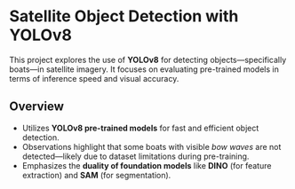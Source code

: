 # Satellite Object Detection with YOLOv8

This project explores the use of **YOLOv8** for detecting objects—specifically boats—in satellite imagery. It focuses on evaluating pre-trained models in terms of inference speed and visual accuracy.

## Overview

- Utilizes **YOLOv8 pre-trained models** for fast and efficient object detection.
- Observations highlight that some boats with visible *bow waves* are not detected—likely due to dataset limitations during pre-training.
- Emphasizes the **duality of foundation models** like **DINO** (for feature extraction) and **SAM** (for segmentation).
